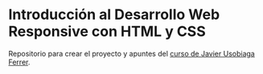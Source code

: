 # Introducción al Desarrollo Web Responsive con HTML y CSS

Repositorio para crear el proyecto y apuntes del [curso de Javier Usobiaga Ferrer](https://www.domestika.org/es/courses/74-introduccion-al-desarrollo-web-responsive-con-html-y-css/course).
